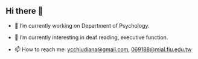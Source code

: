 ## Hi there 👋
- 🔭 I’m currently working on Department of Psychology.
- 🌱 I’m currently interesting in deaf reading, executive function.

- 📫 How to reach me: ycchiudiana@gmail.com, 069188@mial.fju.edu.tw



